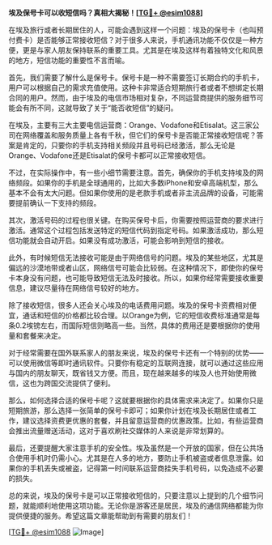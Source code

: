 **埃及保号卡可以收短信吗？真相大揭秘！[[TG💪+ @esim1088](https://t.me/s/esim1088)]**

在埃及旅行或者长期居住的人，可能会遇到这样一个问题：埃及的保号卡（也叫预付费卡）是否能够正常接收短信？对于很多人来说，手机通讯功能不仅仅是一种方便，更是与家人朋友保持联系的重要工具。尤其是在埃及这样有着独特文化和风景的地方，短信功能的重要性不言而喻。

首先，我们需要了解什么是保号卡。保号卡是一种不需要签订长期合约的手机卡，用户可以根据自己的需求充值使用。这种卡非常适合短期旅行者或者不想绑定长期合同的用户。然而，由于埃及的电信市场相对复杂，不同运营商提供的服务细节可能会有所不同，这就导致了关于“能否收短信”的疑问。

在埃及，主要有三大主要电信运营商：Orange、Vodafone和Etisalat。这三家公司在网络覆盖和服务质量上各有千秋，但它们的保号卡是否能正常接收短信呢？答案是肯定的，只要你的手机支持相关频段并且号码已经激活，那么无论是Orange、Vodafone还是Etisalat的保号卡都可以正常接收短信。

不过，在实际操作中，有一些小细节需要注意。首先，确保你的手机支持埃及的网络频段。如果你的手机是全球通用的，比如大多数iPhone和安卓高端机型，那么基本不会有太大问题。但如果你使用的是老款手机或者非主流品牌的设备，可能需要提前确认一下支持的频段。

其次，激活号码的过程也很关键。在购买保号卡后，你需要按照运营商的要求进行激活。通常这个过程包括发送特定的短信代码到指定号码。如果激活成功，那么短信功能就会自动开启。如果没有成功激活，可能会影响到短信的接收。

此外，有时候短信无法接收可能是由于网络信号的问题。埃及的某些地区，尤其是偏远的沙漠地带或者山区，网络信号可能会比较弱。在这种情况下，即使你的保号卡本身没有问题，也可能导致短信无法及时接收。所以，如果你经常需要接收重要信息，建议尽量待在网络信号较好的地方。

除了接收短信，很多人还会关心埃及的电话费用问题。埃及的保号卡资费相对便宜，通话和短信的价格都比较合理。以Orange为例，它的短信收费标准通常是每条0.2埃镑左右，而国际短信则略高一些。当然，具体的费用还是要根据你的使用量和套餐来决定。

对于经常需要在国外联系家人的朋友来说，埃及的保号卡还有一个特别的优势——可以使用微信等即时通讯软件。只要你有稳定的互联网连接，就可以通过这些应用与国内的朋友聊天，既省钱又方便。而且，现在越来越多的埃及人也开始使用微信，这也为跨国交流提供了便利。

那么，如何选择合适的保号卡呢？这就要根据你的具体需求来决定了。如果你只是短期旅游，那么选择一张简单的保号卡即可；如果你计划在埃及长期居住或者工作，建议选择资费更优惠的套餐，并且留意运营商的优惠政策。比如，有些运营商会推出流量赠送活动，这对于喜欢刷社交媒体的人来说是非常划算的。

最后，还要提醒大家注意手机的安全性。埃及虽然是一个开放的国家，但在公共场合使用手机时仍需小心。尤其是在人多的地方，要防止手机被盗或者信息泄露。如果你的手机丢失或被盗，记得第一时间联系运营商挂失手机号码，以免造成不必要的损失。

总的来说，埃及的保号卡是可以正常接收短信的，只要注意以上提到的几个细节问题，就能顺利地使用这项功能。无论你是游客还是居民，埃及的通信网络都能为你提供便捷的服务。希望这篇文章能帮助到有需要的朋友们！

[[TG💪+ @esim1088](https://t.me/s/esim1088) ![Image](https://i.postimg.cc/4NQfJmqS/Snipaste-2025-05-13-00-14-12.png)]